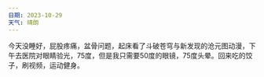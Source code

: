 ```yaml
---
日期: 2023-10-29
天气: 晴朗
---
```

今天没睡好，屁股疼痛，盆骨问题，起床看了斗破苍穹与新发现的沧元图动漫，下午去医院对眼睛验光，75度，但是我只需要50度的眼镜，75度头晕。回来吃的饺子，刷视频，运动健身。
